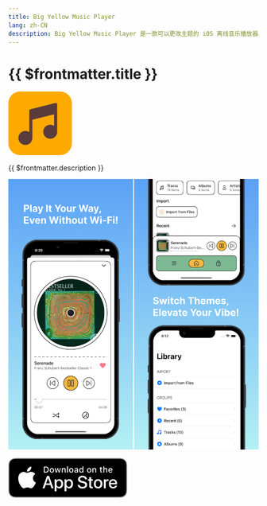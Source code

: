 ```yaml
---
title: Big Yellow Music Player
lang: zh-CN
description: Big Yellow Music Player 是一款可以更改主题的 iOS 离线音乐播放器。
---
```


# {{ $frontmatter.title }}

<p />

<img src="/images/big-yellow-music-player-app-icon.jpg" style="width: 128px; border-radius: 24px;">

{{ $frontmatter.description }}

![Big Yellow Music Player screenshots](../assets/782bfbc0a99c8b4fce8e9a86f329f56887137d3e85ad93e1c9f1222720798453.png)

[![Download on the App Store](../assets/Download_on_the_App_Store_Badge_US-UK_RGB_blk_092917.svg)](https://apps.apple.com/us/app/big-yellow-music-player/id6733245274)
